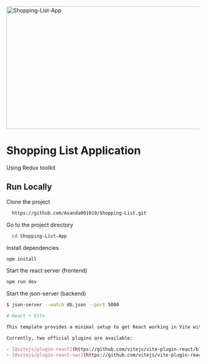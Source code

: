 <img src="https://socialify.git.ci/Asanda001019/Shopping-List-App/image?language=1&owner=1&name=1&stargazers=1&theme=Light" alt="Shopping-List-App" width="640" height="320" />
<h1>Shopping List Application</h1>
<p>Using Redux toolkit </p>

## Run Locally
Clone the project
```bash
  https://github.com/Asanda001019/Shopping-List.git
```
Go to the project directory
```bash
  cd Shopping-List-App
```
Install dependencies
```bash
npm install 
```
Start the react server (frontend)
```bash
npm run dev
```
Start the json-server (backend)
```bash
$ json-server --watch db.json --port 5000

# React + Vite

This template provides a minimal setup to get React working in Vite with HMR and some ESLint rules.

Currently, two official plugins are available:

- [@vitejs/plugin-react](https://github.com/vitejs/vite-plugin-react/blob/main/packages/plugin-react/README.md) uses [Babel](https://babeljs.io/) for Fast Refresh
- [@vitejs/plugin-react-swc](https://github.com/vitejs/vite-plugin-react-swc) uses [SWC](https://swc.rs/) for Fast Refresh
